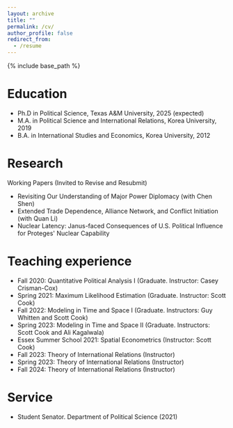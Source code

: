 ```yaml
---
layout: archive
title: ""
permalink: /cv/
author_profile: false
redirect_from:
  - /resume
---
```


{% include base_path %}

Education
======
* Ph.D in Political Science, Texas A&M University, 2025 (expected)
* M.A. in Political Science and International Relations, Korea University, 2019
* B.A. in International Studies and Economics, Korea University, 2012


Research
======
Working Papers (Invited to Revise and Resubmit)
* Revisiting Our Understanding of Major Power Diplomacy (with Chen Shen)
* Extended Trade Dependence, Alliance Network, and Conflict Initiation (with Quan Li)
* Nuclear Latency: Janus-faced Consequences of U.S. Political Influence for Proteges' Nuclear Capability


Teaching experience
======
* Fall 2020: Quantitative Political Analysis I (Graduate. Instructor: Casey Crisman-Cox)
* Spring 2021: Maximum Likelihood Estimation (Graduate. Instructor: Scott Cook)
* Fall 2022: Modeling in Time and Space I (Graduate. Instructors: Guy Whitten and Scott Cook)
* Spring 2023: Modeling in Time and Space II (Graduate. Instructors: Scott Cook and Ali Kagalwala)
* Essex Summer School 2021: Spatial Econometrics (Instructor: Scott Cook)
* Fall 2023: Theory of International Relations (Instructor)
* Spring 2023: Theory of International Relations (Instructor)
* Fall 2024: Theory of International Relations (Instructor)


Service
======
* Student Senator. Department of Political Science (2021)